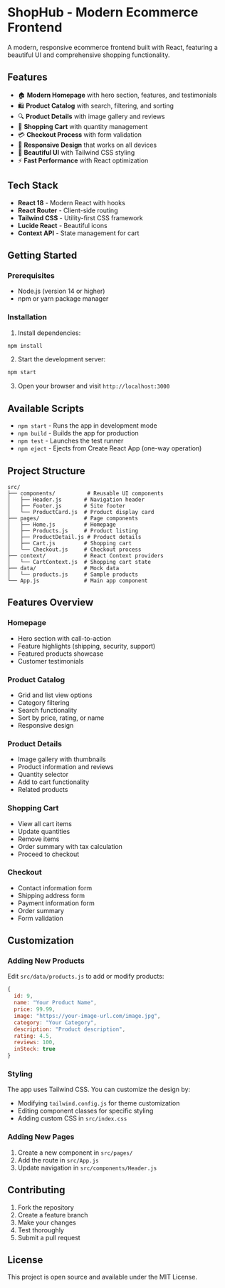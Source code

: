 # ShopHub - Modern Ecommerce Frontend

A modern, responsive ecommerce frontend built with React, featuring a beautiful UI and comprehensive shopping functionality.

## Features

- 🏠 **Modern Homepage** with hero section, features, and testimonials
- 🛍️ **Product Catalog** with search, filtering, and sorting
- 🔍 **Product Details** with image gallery and reviews
- 🛒 **Shopping Cart** with quantity management
- 💳 **Checkout Process** with form validation
- 📱 **Responsive Design** that works on all devices
- 🎨 **Beautiful UI** with Tailwind CSS styling
- ⚡ **Fast Performance** with React optimization

## Tech Stack

- **React 18** - Modern React with hooks
- **React Router** - Client-side routing
- **Tailwind CSS** - Utility-first CSS framework
- **Lucide React** - Beautiful icons
- **Context API** - State management for cart

## Getting Started

### Prerequisites

- Node.js (version 14 or higher)
- npm or yarn package manager

### Installation

1. Install dependencies:
```bash
npm install
```

2. Start the development server:
```bash
npm start
```

3. Open your browser and visit `http://localhost:3000`

## Available Scripts

- `npm start` - Runs the app in development mode
- `npm build` - Builds the app for production
- `npm test` - Launches the test runner
- `npm eject` - Ejects from Create React App (one-way operation)

## Project Structure

```
src/
├── components/          # Reusable UI components
│   ├── Header.js       # Navigation header
│   ├── Footer.js       # Site footer
│   └── ProductCard.js  # Product display card
├── pages/              # Page components
│   ├── Home.js         # Homepage
│   ├── Products.js     # Product listing
│   ├── ProductDetail.js # Product details
│   ├── Cart.js         # Shopping cart
│   └── Checkout.js     # Checkout process
├── context/            # React Context providers
│   └── CartContext.js  # Shopping cart state
├── data/               # Mock data
│   └── products.js     # Sample products
└── App.js              # Main app component
```

## Features Overview

### Homepage
- Hero section with call-to-action
- Feature highlights (shipping, security, support)
- Featured products showcase
- Customer testimonials

### Product Catalog
- Grid and list view options
- Category filtering
- Search functionality
- Sort by price, rating, or name
- Responsive design

### Product Details
- Image gallery with thumbnails
- Product information and reviews
- Quantity selector
- Add to cart functionality
- Related products

### Shopping Cart
- View all cart items
- Update quantities
- Remove items
- Order summary with tax calculation
- Proceed to checkout

### Checkout
- Contact information form
- Shipping address form
- Payment information form
- Order summary
- Form validation

## Customization

### Adding New Products
Edit `src/data/products.js` to add or modify products:

```javascript
{
  id: 9,
  name: "Your Product Name",
  price: 99.99,
  image: "https://your-image-url.com/image.jpg",
  category: "Your Category",
  description: "Product description",
  rating: 4.5,
  reviews: 100,
  inStock: true
}
```

### Styling
The app uses Tailwind CSS. You can customize the design by:
- Modifying `tailwind.config.js` for theme customization
- Editing component classes for specific styling
- Adding custom CSS in `src/index.css`

### Adding New Pages
1. Create a new component in `src/pages/`
2. Add the route in `src/App.js`
3. Update navigation in `src/components/Header.js`

## Contributing

1. Fork the repository
2. Create a feature branch
3. Make your changes
4. Test thoroughly
5. Submit a pull request

## License

This project is open source and available under the MIT License.
